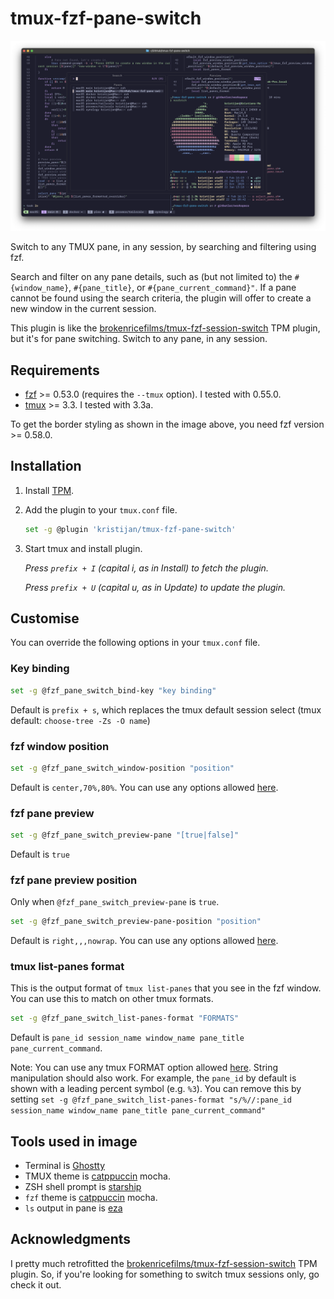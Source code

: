 # tmux-fzf-pane-switch

![Screenshot of the fzf window listing all tmux panes for selection and switching.](assets/screenshot.png)

Switch to any TMUX pane, in any session, by searching and filtering using fzf.

Search and filter on any pane details, such as (but not limited to) the `#{window_name}`, `#{pane_title}`, or `#{pane_current_command}"`. If a pane cannot be found using the search criteria, the plugin will offer to create a new window in the current session.

This plugin is like the [brokenricefilms/tmux-fzf-session-switch](https://github.com/brokenricefilms/tmux-fzf-session-switch) TPM plugin, but it's for pane switching. Switch to any pane, in any session.

## Requirements

* [fzf](https://github.com/junegunn/fzf) >= 0.53.0 (requires the `--tmux` option). I tested with 0.55.0.
* [tmux](https://github.com/tmux/tmux) >= 3.3. I tested with 3.3a.

To get the border styling as shown in the image above, you need fzf version >= 0.58.0.

## Installation

1. Install [TPM](https://github.com/tmux-plugins/tpm).

2. Add the plugin to your `tmux.conf` file.

    ```bash
    set -g @plugin 'kristijan/tmux-fzf-pane-switch'
    ```

3. Start tmux and install plugin.

    _Press `prefix + I` (capital i, as in Install) to fetch the plugin._

    _Press `prefix + U` (capital u, as in Update) to update the plugin._

## Customise

You can override the following options in your `tmux.conf` file.

### Key binding

```bash
set -g @fzf_pane_switch_bind-key "key binding"
```

Default is `prefix + s`, which replaces the tmux default session select (tmux default: `choose-tree -Zs -O name`)

### fzf window position

```bash
set -g @fzf_pane_switch_window-position "position"
```

Default is `center,70%,80%`. You can use any options allowed [here](https://man.archlinux.org/man/fzf.1.en#tmux).

### fzf pane preview

```bash
set -g @fzf_pane_switch_preview-pane "[true|false]"
```

Default is `true`

### fzf pane preview position

Only when `@fzf_pane_switch_preview-pane` is `true`.

```bash
set -g @fzf_pane_switch_preview-pane-position "position"
```

Default is `right,,,nowrap`. You can use any options allowed [here](https://man.archlinux.org/man/fzf.1.en#preview~3).

### tmux list-panes format

This is the output format of `tmux list-panes` that you see in the fzf window. You can use this to match on other tmux formats.

```bash
set -g @fzf_pane_switch_list-panes-format "FORMATS"
```

Default is `pane_id session_name window_name pane_title pane_current_command`.

Note: You can use any tmux FORMAT option allowed [here](https://www.man7.org/linux/man-pages/man1/tmux.1.html#FORMATS). String manipulation should also work. For example, the `pane_id` by default is shown with a leading percent symbol (e.g. `%3`). You can remove this by setting `set -g @fzf_pane_switch_list-panes-format "s/%//:pane_id session_name window_name pane_title pane_current_command"`

## Tools used in image

* Terminal is [Ghostty](https://ghostty.org)
* TMUX theme is [catppuccin](https://github.com/catppuccin/tmux) mocha.
* ZSH shell prompt is [starship](https://starship.rs)
* `fzf` theme is [catppuccin](https://github.com/catppuccin/fzf) mocha.
* `ls` output in pane is [eza](https://github.com/eza-community/eza)

## Acknowledgments

I pretty much retrofitted the [brokenricefilms/tmux-fzf-session-switch](https://github.com/brokenricefilms/tmux-fzf-session-switch) TPM plugin. So, if you're looking for something to switch tmux sessions only, go check it out.
